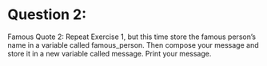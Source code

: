 # Question 2: 

Famous Quote 2: Repeat Exercise 1, but this time store the famous person’s name in a variable called famous_person. Then compose your message and store it in a new variable called message. Print your message.
